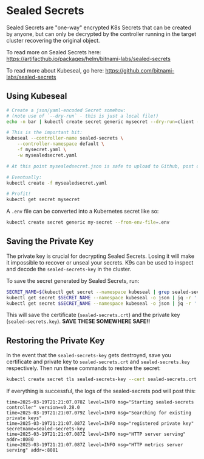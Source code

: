 # Sealed Secrets

Sealed Secrets are "one-way" encrypted K8s Secrets that can be created by anyone, but can only be decrypted by the controller running in the target cluster recovering the original object.

To read more on Sealed Secrets here:
https://artifacthub.io/packages/helm/bitnami-labs/sealed-secrets

To read more about Kubeseal, go here:
https://github.com/bitnami-labs/sealed-secrets

## Using Kubeseal

```bash
# Create a json/yaml-encoded Secret somehow:
# (note use of `--dry-run` - this is just a local file!)
echo -n bar | kubectl create secret generic mysecret --dry-run=client --from-file=foo=/dev/stdin -o yaml > mysecret.yaml

# This is the important bit:
kubeseal --controller-name sealed-secrets \
    --controller-namespace default \
    -f mysecret.yaml \
    -w mysealedsecret.yaml

# At this point mysealedsecret.json is safe to upload to Github, post on Twitter, etc.

# Eventually:
kubectl create -f mysealedsecret.yaml

# Profit!
kubectl get secret mysecret
```

A `.env` file can be converted into a Kubernetes secret like so:

```bash
kubectl create secret generic my-secret --from-env-file=.env
```

## Saving the Private Key

The private key is crucial for decrypting Sealed Secrets. Losing it will make it impossible to recover or unseal your secrets.
K9s can be used to inspect and decode the `sealed-secrets-key` in the cluster.

To save the secret generated by Sealed Secrets, run:

```bash
SECRET_NAME=$(kubectl get secret --namespace kubeseal | grep sealed-secrets-key | cut -d ' ' -f1)
kubectl get secret $SECRET_NAME --namespace kubeseal -o json | jq -r '.data."tls.crt"' | base64 -d > sealed-secrets.crt
kubectl get secret $SECRET_NAME --namespace kubeseal -o json | jq -r '.data."tls.key"' | base64 -d > sealed-secrets.key
```

This will save the certificate (`sealed-secrets.crt`) and the private key (`sealed-secrets.key`). **SAVE THESE SOMEWHERE SAFE!!**

## Restoring the Private Key

In the event that the `sealed-secrets-key` gets destroyed, save you certificate and private key to `sealed-secrets.crt` and `sealed-secrets.key` respectively. Then run these commands to restore the secret:

```bash
kubectl create secret tls sealed-secrets-key --cert sealed-secrets.crt --key sealed-secrets.key --namespace kubeseal
```

If everything is successful, the logs of the sealed-secrets pod will post this:

```logs
time=2025-03-19T21:21:07.078Z level=INFO msg="Starting sealed-secrets controller" version=v0.28.0
time=2025-03-19T21:21:07.079Z level=INFO msg="Searching for existing private keys"
time=2025-03-19T21:21:07.087Z level=INFO msg="registered private key" secretname=sealed-secrets-key
time=2025-03-19T21:21:07.087Z level=INFO msg="HTTP server serving" addr=:8080
time=2025-03-19T21:21:07.087Z level=INFO msg="HTTP metrics server serving" addr=:8081
```


